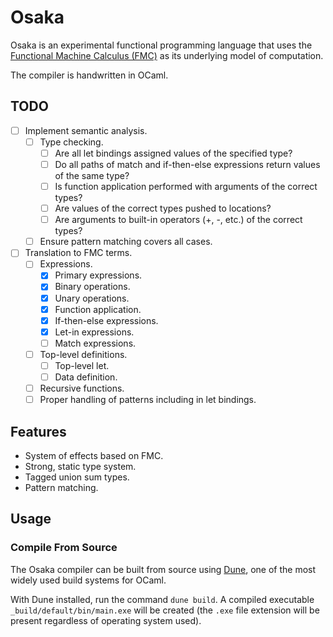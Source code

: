 # Osaka

Osaka is an experimental functional programming language that uses the
[Functional Machine Calculus (FMC)](https://arxiv.org/pdf/2212.08177.pdf) as
its underlying model of computation.

The compiler is handwritten in OCaml.

## TODO

* [ ] Implement semantic analysis.
  * [ ] Type checking.
    * [ ] Are all let bindings assigned values of the specified type?
    * [ ] Do all paths of match and if-then-else expressions return values of
      the same type?
    * [ ] Is function application performed with arguments of the correct
      types?
    * [ ] Are values of the correct types pushed to locations?
    * [ ] Are arguments to built-in operators (+, -, etc.) of the correct
      types?
  * [ ] Ensure pattern matching covers all cases.
* [ ] Translation to FMC terms.
  * [ ] Expressions.
    * [x] Primary expressions.
    * [x] Binary operations.
    * [x] Unary operations.
    * [x] Function application.
    * [x] If-then-else expressions.
    * [x] Let-in expressions.
    * [ ] Match expressions.
  * [ ] Top-level definitions.
    * [ ] Top-level let.
    * [ ] Data definition.
  * [ ] Recursive functions.
  * [ ] Proper handling of patterns including in let bindings.

## Features

* System of effects based on FMC.
* Strong, static type system.
* Tagged union sum types.
* Pattern matching.

## Usage

### Compile From Source

The Osaka compiler can be built from source using [Dune](https://dune.build/),
one of the most widely used build systems for OCaml.

With Dune installed, run the command `dune build`. A compiled executable
`_build/default/bin/main.exe` will be created (the `.exe` file extension will
be present regardless of operating system used).
